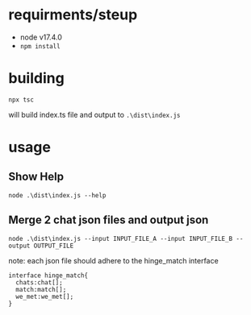 # requirments/steup
- node v17.4.0
- `npm install`

# building

`npx tsc`

will build index.ts file and output to `.\dist\index.js`

# usage

## Show Help

`node .\dist\index.js --help`

## Merge 2 chat json files and output json 

`node .\dist\index.js --input INPUT_FILE_A --input INPUT_FILE_B --output OUTPUT_FILE`

note: each json file should adhere to the hinge_match interface


```
interface hinge_match{
  chats:chat[];
  match:match[];
  we_met:we_met[];
}
```